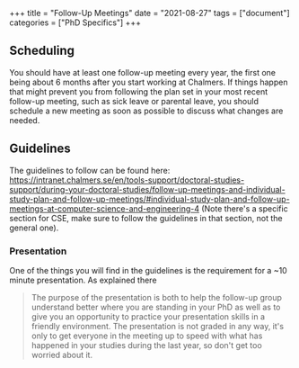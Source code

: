 +++
title = "Follow-Up Meetings"
date  = "2021-08-27"
tags = ["document"]
categories = ["PhD Specifics"]
+++

## Scheduling
You should have at least one follow-up meeting every year, the first one being about 6 months after you start working at Chalmers. If things happen that might prevent you from following the plan set in your most recent follow-up meeting, such as sick leave or parental leave, you should schedule a new meeting as soon as possible to discuss what changes are needed.

## Guidelines
The guidelines to follow can be found here: <https://intranet.chalmers.se/en/tools-support/doctoral-studies-support/during-your-doctoral-studies/follow-up-meetings-and-individual-study-plan-and-follow-up-meetings/#individual-study-plan-and-follow-up-meetings-at-computer-science-and-engineering-4> (Note there's a specific section for CSE, make sure to follow the guidelines in that section, not the general one).

### Presentation
One of the things you will find in the guidelines is the requirement for a ~10 minute presentation. As explained there
> The purpose of the presentation is both to help the follow-up group understand better where you are standing in your PhD as well as to give you an opportunity to practice your presentation skills in a friendly environment.
The presentation is not graded in any way, it's only to get everyone in the meeting up to speed with what has happened in your studies during the last year, so don't get too worried about it.

